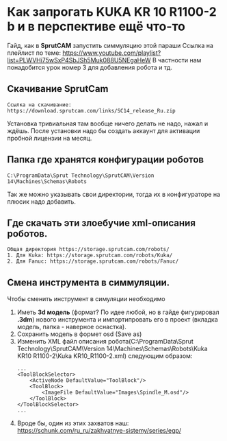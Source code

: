 # Как запрогать KUKA KR 10 R1100-2 b и в перспективе ещё что-то
Гайд, как в **SprutCAM** запустить симмуляцию этой параши
Ссылка на плейлист по теме: https://www.youtube.com/playlist?list=PLWVHi75wSxP4SbJSh5Muk088U5NEgaHeW
В частности нам понадобится урок номер 3 для добавления робота и тд.

## Скачивание SprutCam
    Ссылка на скачивание: https://download.sprutcam.com/links/SC14_release_Ru.zip
Установка тривиальная там вообще ничего делать не надо, нажал и ждёшь. После установки надо бы создать аккаунт для активации пробной лицензии на месяц. 

## Папка где хранятся конфигурации роботов
    C:\ProgramData\Sprut Technology\SprutCAM\Version 14\Machines\Schemas\Robots
Так же можно указывать свои директории, тогда их в конфигураторе на плюсик надо добавить.

## Где скачать эти злоебучие xml-описания роботов.
    Общая директория https://storage.sprutcam.com/robots/
    1. Для Kuka: https://storage.sprutcam.com/robots/Kuka/
    2. Для Fanuc: https://storage.sprutcam.com/robots/Fanuc/

## Смена инструмента в симмуляции.
Чтобы сменить инструмент в симуляции необходимо 
1. Иметь **3d модель** (формат? По идее любой, но в гайде фигурировал **.3dm**) нового инструмента и импортипровать его в проект (вкладка модель, папка - наверное оснастка).
2. Сохранить модель в формет osd (Save as)
3. Изменить XML файл описания робота(C:\ProgramData\Sprut Technology\SprutCAM\Version 14\Machines\Schemas\Robots\Kuka KR10 R1100-2\Kuka KR10_R1100-2.xml) следующим образом:
    ```
    ...
    <ToolBlockSelector>
		<ActiveNode DefaultValue="ToolBlock"/>
		<ToolBlock>
			<ImageFile DefaultValue="Images\Spindle_M.osd"/>
		</ToolBlock>
	</ToolBlockSelector>
    ...
    ```
4. Вроде бы, один из этих захватов наш: https://schunk.com/ru_ru/zakhvatnye-sistemy/series/egp/